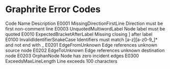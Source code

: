 # Graphrite Error Codes

Code  Name                             Description
E0001 MissingDirectionFirstLine        Direction must be first non-comment line
E0003 UnquotedMultiwordLabel           Node label must be quoted
E0010 ExpectedBracketAfterLabel        Missing closing ] after label
E0100 InvalidIdentifierSnakeCase       Identifiers must match [a-z][a-z0-9_]* and not end with _
E0201 EdgeFromUnknown                  Edge references unknown source node
E0202 EdgeToUnknown                    Edge references unknown destination node
E0203 OrphanNode                       Node has zero incident edges
E0300 ExceedsMaxLineLength             Line exceeds 100 characters
